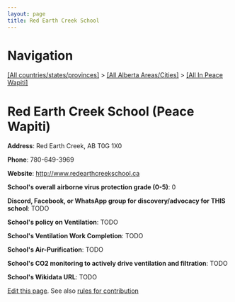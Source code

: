 ```yaml
---
layout: page
title: Red Earth Creek School
---
```

# Navigation

[[All countries/states/provinces]](../../..) > [[All Alberta Areas/Cities]](../..) > [[All In Peace Wapiti]](..)

# Red Earth Creek School (Peace Wapiti)

**Address**: Red Earth Creek, AB T0G 1X0

**Phone**: 780-649-3969

**Website**: <http://www.redearthcreekschool.ca>

**School's overall airborne virus protection grade (0-5)**: 0

**Discord, Facebook, or WhatsApp group for discovery/advocacy for THIS school**: TODO

**School's policy on Ventilation**: TODO

**School's Ventilation Work Completion**: TODO

**School's Air-Purification**: TODO

**School's CO2 monitoring to actively drive ventilation and filtration**: TODO

**School's Wikidata URL**: TODO


[Edit this page](https://github.com/ventilate-schools/AB/edit/main/./Peace_Wapiti/Red_Earth_Creek_School.md). See also [rules for contribution](../../../contribution-rules/)